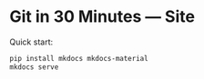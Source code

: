 # Git in 30 Minutes — Site

Quick start:

```bash
pip install mkdocs mkdocs-material
mkdocs serve
```
